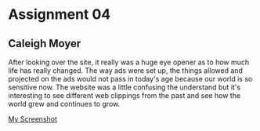 # Assignment 04
## Caleigh Moyer

After looking over the site, it really was a huge eye opener as to how much life has really changed. The way ads were set up, the things allowed and projected on the ads would not pass in today's age because our world is so sensitive now. The website was a little confusing the understand but it's interesting to see different web clippings from the past and see how the world grew and continues to grow.

[My Screenshot](./images/screenshot03.png)
